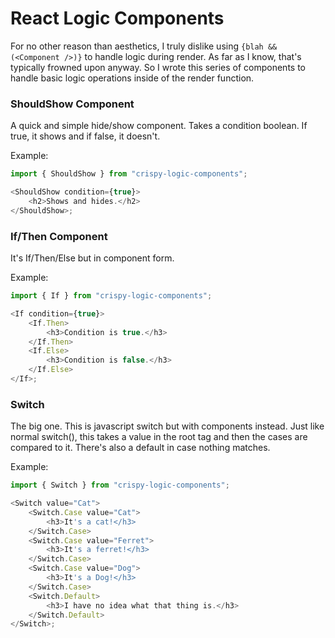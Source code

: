 # React Logic Components

For no other reason than aesthetics, I truly dislike using `{blah && (<Component />)}` to handle logic during render. As far as I know, that's typically frowned upon anyway. So I wrote this series of components to handle basic logic operations inside of the render function.

### ShouldShow Component

A quick and simple hide/show component. Takes a condition boolean. If true, it shows and if false, it doesn't.

Example:

```javascript
import { ShouldShow } from "crispy-logic-components";

<ShouldShow condition={true}>
	<h2>Shows and hides.</h2>
</ShouldShow>;
```

### If/Then Component

It's If/Then/Else but in component form.

Example:

```javascript
import { If } from "crispy-logic-components";

<If condition={true}>
	<If.Then>
		<h3>Condition is true.</h3>
	</If.Then>
	<If.Else>
		<h3>Condition is false.</h3>
	</If.Else>
</If>;
```

### Switch

The big one. This is javascript switch but with components instead. Just like normal switch(), this takes a value in the root tag and then the cases are compared to it. There's also a default in case nothing matches.

Example:

```javascript
import { Switch } from "crispy-logic-components";

<Switch value="Cat">
	<Switch.Case value="Cat">
		<h3>It's a cat!</h3>
	</Switch.Case>
	<Switch.Case value="Ferret">
		<h3>It's a ferret!</h3>
	</Switch.Case>
	<Switch.Case value="Dog">
		<h3>It's a Dog!</h3>
	</Switch.Case>
	<Switch.Default>
		<h3>I have no idea what that thing is.</h3>
	</Switch.Default>
</Switch>;
```
